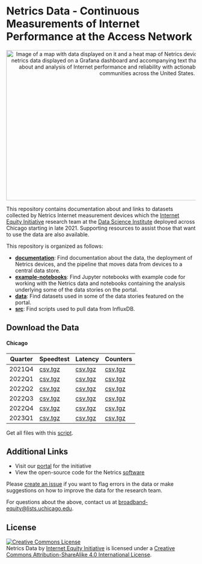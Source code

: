 # Netrics Data - Continuous Measurements of Internet Performance at the Access Network

<p align='center'><img src='assets/images/netrics-data-hero.jpg' width='750' height='400' alt='Image of a map with data displayed on it and a heat map of Netrics device deployments with some charts of netrics data displayed on a Grafana dashboard and accompanying text that says Internet Equity Initiative data about and analysis of Internet performance and reliability with actionable insights to address inequity in communities across the United States.' vertical-align='middle'></p>

This repository contains documentation about and links to datasets collected by Netrics Internet measurement devices which the [Internet Equity Initiative](https://internetequity.uchicago.edu/) research team at the [Data Science Institute](http://datascience.uchicago.edu/) deployed across Chicago starting in late 2021. Supporting resources to assist those that want to use the data are also available.

This repository is organized as follows:
- **[documentation](https://github.com/internet-equity/netrics-data/blob/main/documentation)**: Find documentation about the data, the deployment of Netrics devices, and the pipeline that moves data from devices to a central data store.
- **[example-notebooks](https://github.com/internet-equity/netrics-data/blob/main/example-notebooks)**: Find Jupyter notebooks with example code for working with the Netrics data and notebooks containing the analysis underlying some of the data stories on the portal.
- **[data](https://github.com/internet-equity/netrics-data/blob/main/data)**: Find datasets used in some of the data stories featured on the portal.
- **[src](https://github.com/internet-equity/netrics-data/blob/main/src)**: Find scripts used to pull data from InfluxDB.

## Download the Data

#### Chicago

| Quarter | Speedtest | Latency | Counters |
| ---     | ---       | ---     | ---      |
| 2021Q4  | [csv.tgz](https://abbott.cs.uchicago.edu:8081/chicago/netrics_speedtest_2021Q4.tgz) | [csv.tgz](https://abbott.cs.uchicago.edu:8081/chicago/netrics_latency_2021Q4.tgz) | [csv.tgz](https://abbott.cs.uchicago.edu:8081/chicago/netrics_counter_2021Q4.tgz) |
| 2022Q1  | [csv.tgz](https://abbott.cs.uchicago.edu:8081/chicago/netrics_speedtest_2022Q1.tgz) | [csv.tgz](https://abbott.cs.uchicago.edu:8081/chicago/netrics_latency_2022Q1.tgz) | [csv.tgz](https://abbott.cs.uchicago.edu:8081/chicago/netrics_counter_2022Q1.tgz) |
| 2022Q2  | [csv.tgz](https://abbott.cs.uchicago.edu:8081/chicago/netrics_speedtest_2022Q2.tgz) | [csv.tgz](https://abbott.cs.uchicago.edu:8081/chicago/netrics_latency_2022Q2.tgz) | [csv.tgz](https://abbott.cs.uchicago.edu:8081/chicago/netrics_counter_2022Q2.tgz) |
| 2022Q3  | [csv.tgz](https://abbott.cs.uchicago.edu:8081/chicago/netrics_speedtest_2022Q3.tgz) | [csv.tgz](https://abbott.cs.uchicago.edu:8081/chicago/netrics_latency_2022Q3.tgz) | [csv.tgz](https://abbott.cs.uchicago.edu:8081/chicago/netrics_counter_2022Q3.tgz) |
| 2022Q4  | [csv.tgz](https://abbott.cs.uchicago.edu:8081/chicago/netrics_speedtest_2022Q4.tgz) | [csv.tgz](https://abbott.cs.uchicago.edu:8081/chicago/netrics_latency_2022Q4.tgz) | [csv.tgz](https://abbott.cs.uchicago.edu:8081/chicago/netrics_counter_2022Q4.tgz) | 
| 2023Q1  | [csv.tgz](https://abbott.cs.uchicago.edu:8081/chicago/netrics_speedtest_2023Q1.tgz) | [csv.tgz](https://abbott.cs.uchicago.edu:8081/chicago/netrics_latency_2023Q1.tgz) | [csv.tgz](https://abbott.cs.uchicago.edu:8081/chicago/netrics_counter_2023Q1.tgz) |

Get all files with this [script](https://abbott.cs.uchicago.edu:8081/chicago/wgetall.sh).

## Additional Links

- Visit our [portal](https://internetequity.uchicago.edu/) for the initiative
- View the open-source code for the Netrics [software](https://github.com/chicago-cdac/nm-exp-active-netrics)

Please [create an issue](https://github.com/chicago-cdac/netrics-data/issues) if you want to flag errors in the data or make suggestions on how to improve the data for the research team.

For questions about the above, contact us at [broadband-equity@lists.uchicago.edu](mailto:broadband-equity@lists.uchicago.edu).

## License

<a rel="license" href="http://creativecommons.org/licenses/by-sa/4.0/"><img alt="Creative Commons License" style="border-width:0" src="https://i.creativecommons.org/l/by-sa/4.0/88x31.png" /></a><br /><span xmlns:dct="http://purl.org/dc/terms/" property="dct:title">Netrics Data</span> by <a xmlns:cc="http://creativecommons.org/ns#" href="https://internetequity.uchicago.edu/" property="cc:attributionName" rel="cc:attributionURL">Internet Equity Initiative</a> is licensed under a <a rel="license" href="http://creativecommons.org/licenses/by-sa/4.0/">Creative Commons Attribution-ShareAlike 4.0 International License</a>.
